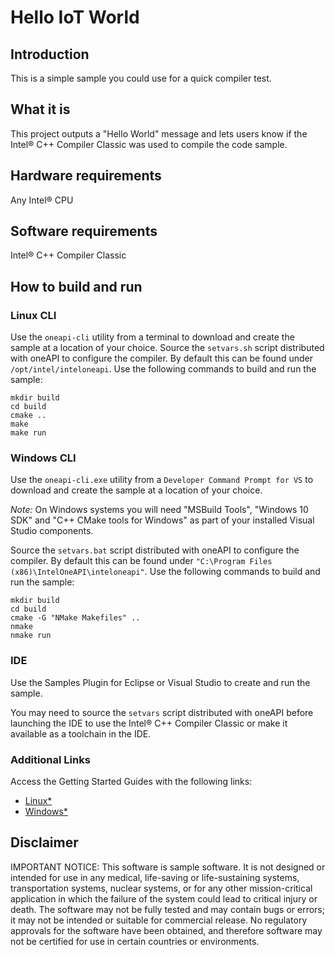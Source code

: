 # Hello IoT World

## Introduction
This is a simple sample you could use for a quick compiler test.

## What it is
This project outputs a "Hello World" message and lets users know if the Intel® C++ Compiler Classic was used
to compile the code sample.

## Hardware requirements
Any Intel® CPU

## Software requirements
Intel® C++ Compiler Classic

## How to build and run
### Linux CLI
Use the `oneapi-cli` utility from a terminal to download and create the sample at a location of your choice.
Source the `setvars.sh` script distributed with oneAPI to configure the compiler. By default this can be found under
`/opt/intel/inteloneapi`.
Use the following commands to build and run the sample:
```
mkdir build
cd build
cmake ..
make
make run
```
### Windows CLI
Use the `oneapi-cli.exe` utility from a `Developer Command Prompt for VS` to download and create the sample at a location of your choice.

*Note:* On Windows systems you will need "MSBuild Tools", "Windows 10 SDK" and "C++ CMake tools for Windows" as part of your installed Visual Studio components.

Source the `setvars.bat` script distributed with oneAPI to configure the compiler. By default this can be found under
`"C:\Program Files (x86)\IntelOneAPI\inteloneapi"`.
Use the following commands to build and run the sample:
```
mkdir build
cd build
cmake -G "NMake Makefiles" ..
nmake
nmake run
```
### IDE
Use the Samples Plugin for Eclipse or Visual Studio to create and run the sample.

You may need to source the `setvars` script distributed with oneAPI before launching the IDE to use the Intel® C++ Compiler Classic or make it available as a toolchain in the IDE.

### Additional Links
Access the Getting Started Guides with the following links:
 * [Linux\*](https://software.intel.com/en-us/get-started-with-intel-oneapi-linux-get-started-with-the-intel-oneapi-iot-toolkit)
 * [Windows\*](https://software.intel.com/en-us/get-started-with-intel-oneapi-windows-get-started-with-the-intel-oneapi-iot-toolkit)

## Disclaimer
IMPORTANT NOTICE: This software is sample software. It is not designed or intended for use in any medical, life-saving or life-sustaining systems, transportation systems, nuclear systems, or for any other mission-critical application in which the failure of the system could lead to critical injury or death. The software may not be fully tested and may contain bugs or errors; it may not be intended or suitable for commercial release. No regulatory approvals for the software have been obtained, and therefore software may not be certified for use in certain countries or environments.
